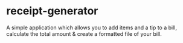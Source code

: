 # receipt-generator

A simple application which allows you to add items and a tip to a bill, calculate the total amount & create a formatted file of your bill.

